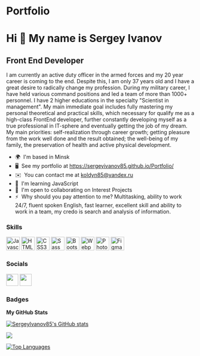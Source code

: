# Portfolio
Hi 👋 My name is Sergey Ivanov
==============================

Front End Developer
-------------------

I am currently an active duty officer in the armed forces and my 20 year career is coming to the end. Despite this, I am only 37 years old and I have a great desire to radically change my profession. During my military career, I have held various command positions and led a team of more than 1000+ personnel. I have 2 higher educations in the specialty "Scientist in management". My main immediate goal includes fully mastering my personal theoretical and practical skills, which necessary for qualify me as a high-class FrontEnd developer, further constantly developing myself as a true professional in IT-sphere and eventually getting the job of my dream. My main priorities: self-realization through career growth; getting pleasure from the work well done and the result obtained; the well-being of my family, the preservation of health and active physical development.

* 🌍  I'm based in Minsk
* 🖥️  See my portfolio at https://sergeyivanov85.github.io/Portfolio/
* ✉️  You can contact me at [koldyn85@yandex.ru](mailto:koldyn85@yandex.ru)
* 🧠  I'm learning JavaScript
* 🤝  I'm open to collaborating on Interest Projects
* ⚡  Why should you pay attention to me? Multitasking, ability to work 24/7, fluent spoken English, fast learner, excellent skill and ability to work in a team, my credo is search and analysis of information.

### Skills

<p align="left">
<a href="https://developer.mozilla.org/en-US/docs/Web/JavaScript" target="_blank" rel="noreferrer"><img src="https://raw.githubusercontent.com/danielcranney/readme-generator/main/public/icons/skills/javascript-colored.svg" width="36" height="36" alt="Javascript" /></a>
<a href="https://developer.mozilla.org/en-US/docs/Glossary/HTML5" target="_blank" rel="noreferrer"><img src="https://raw.githubusercontent.com/danielcranney/readme-generator/main/public/icons/skills/html5-colored.svg" width="36" height="36" alt="HTML5" /></a>
<a href="https://www.w3.org/TR/CSS/#css" target="_blank" rel="noreferrer"><img src="https://raw.githubusercontent.com/danielcranney/readme-generator/main/public/icons/skills/css3-colored.svg" width="36" height="36" alt="CSS3" /></a>
<a href="https://sass-lang.com/" target="_blank" rel="noreferrer"><img src="https://raw.githubusercontent.com/danielcranney/readme-generator/main/public/icons/skills/sass-colored.svg" width="36" height="36" alt="Sass" /></a>
<a href="https://getbootstrap.com/" target="_blank" rel="noreferrer"><img src="https://raw.githubusercontent.com/danielcranney/readme-generator/main/public/icons/skills/bootstrap-colored.svg" width="36" height="36" alt="Bootstrap" /></a>
<a href="https://webpack.js.org/" target="_blank" rel="noreferrer"><img src="https://raw.githubusercontent.com/danielcranney/readme-generator/main/public/icons/skills/webpack-colored.svg" width="36" height="36" alt="Webpack" /></a>
<a href="https://www.adobe.com/uk/products/photoshop.html" target="_blank" rel="noreferrer"><img src="https://raw.githubusercontent.com/danielcranney/readme-generator/main/public/icons/skills/photoshop-colored.svg" width="36" height="36" alt="Photoshop" /></a>
<a href="https://www.figma.com/" target="_blank" rel="noreferrer"><img src="https://raw.githubusercontent.com/danielcranney/readme-generator/main/public/icons/skills/figma-colored.svg" width="36" height="36" alt="Figma" /></a>
</p>


### Socials

<p align="left"> <a href="https://www.github.com/SergeyIvanov85" target="_blank" rel="noreferrer"><img src="https://raw.githubusercontent.com/danielcranney/readme-generator/main/public/icons/socials/github.svg" width="32" height="32" /></a> <a href="https://www.linkedin.com/in/сергей-иванов-a78606210" target="_blank" rel="noreferrer"><img src="https://raw.githubusercontent.com/danielcranney/readme-generator/main/public/icons/socials/linkedin.svg" width="32" height="32" /></a></p>

### Badges

<b>My GitHub Stats</b>

<a href="http://www.github.com/SergeyIvanov85"><img src="https://github-readme-stats.vercel.app/api?username=SergeyIvanov85&show_icons=true&hide=&count_private=true&title_color=0891b2&text_color=ffffff&icon_color=0891b2&bg_color=1c1917&hide_border=true&show_icons=true" alt="SergeyIvanov85's GitHub stats" /></a>

<a href="http://www.github.com/SergeyIvanov85"><img src="https://github-readme-streak-stats.herokuapp.com/?user=SergeyIvanov85&stroke=ffffff&background=1c1917&ring=0891b2&fire=0891b2&currStreakNum=ffffff&currStreakLabel=0891b2&sideNums=ffffff&sideLabels=ffffff&dates=ffffff&hide_border=true" /></a>

<a href="https://github.com/SergeyIvanov85" align="left"><img src="https://github-readme-stats.vercel.app/api/top-langs/?username=SergeyIvanov85&langs_count=10&title_color=0891b2&text_color=ffffff&icon_color=0891b2&bg_color=1c1917&hide_border=true&locale=en&custom_title=Top%20%Languages" alt="Top Languages" /></a>
